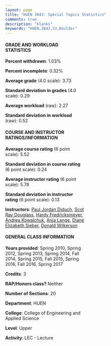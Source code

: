 ```yaml
---
layout: page
title: "HUEN 3843: Special Topics Statistics"
comments: true
description: "blanks"
keywords: "HUEN,3843,CU,Boulder"
---
```

<head>
<script src="https://ajax.googleapis.com/ajax/libs/jquery/2.1.3/jquery.min.js"></script>
<script src="https://dl.dropboxusercontent.com/s/pc42nxpaw1ea4o9/highcharts.js?dl=0"></script>
<!-- <script src="../assets/js/highcharts.js"></script> -->
<style type="text/css">@font-face {
	font-family: "Bebas Neue";
	src: url(https://www.filehosting.org/file/details/544349/BebasNeue Regular.otf) format("opentype");
	}
	h1.Bebas { 
		font-family: "Bebas Neue", Verdana, Tahoma;
	}
</style>
</head>
<body>
	<div id="container" style="float: right; width: 45%; height: 88%; margin-left: 2.5%; margin-right: 2.5%;"></div>
	<script language="JavaScript">
		$(document).ready(function() {
		var chart = {type: 'column'};
		var title = {text: 'Grade Distribution'};
		var xAxis = {categories: ['A','B','C','D','F'],crosshair: true};
		var yAxis = {min: 0,title: {text: 'Percentage'}};
		var tooltip = {headerFormat: '<center><b><span style="font-size:20px">{point.key}</span></b></center>',
		               pointFormat: '<td style="padding:0"><b>{point.y:.1f}%</b></td>',
		               footerFormat: '</table>',shared: true,useHTML: true};
		var plotOptions = {column: {pointPadding: 0.0,borderWidth: 0}};  
		var credits = {enabled: false};var series= [{name: 'Percent',data: [81.32,15.6,2.46,0.0,0.62,]}];
		var json = {};
		json.chart = chart;
		json.title = title;
		json.tooltip = tooltip;
		json.xAxis = xAxis;
		json.yAxis = yAxis;  
		json.series = series;
		json.plotOptions = plotOptions;  
		json.credits = credits;
		$('#container').highcharts(json);
	});
	</script>
</body>
			   
#### GRADE AND WORKLOAD STATISTICS

**Percent withdrawn**: 1.03%

**Percent incomplete**: 0.32%

**Average grade** (4.0 scale): 3.73

**Standard deviation in grades** (4.0 scale): 0.29

**Average workload** (raw): 2.27

**Standard deviation in workload** (raw): 0.52

#### COURSE AND INSTRUCTOR RATINGS/INFORMATION

**Average course rating** (6 point scale): 5.52

**Standard deviation in course rating** (6 point scale): 0.24

**Average instructor rating** (6 point scale): 5.78

**Standard deviation in instructor rating** (6 point scale): 0.13

**Instructors**: <a href='../../instructors/Paul_Jordan_Diduch'>Paul Jordan Diduch</a>, <a href='../../instructors/Scot_Ray_Douglass'>Scot Ray Douglass</a>, <a href='../../instructors/Hardy_Fredricksmeyer'>Hardy Fredricksmeyer</a>, <a href='../../instructors/Andrea_Kowalchuk'>Andrea Kowalchuk</a>, <a href='../../instructors/Anja_Lange'>Anja Lange</a>, <a href='../../instructors/Diane_Elizabeth_Sieber'>Diane Elizabeth Sieber</a>, <a href='../../instructors/Donald_Wilkerson'>Donald Wilkerson</a>

#### GENERAL CLASS INFORMATION

**Years provided**: Spring 2010, Spring 2012, Spring 2013, Spring 2014, Fall 2014, Spring 2015, Fall 2015, Spring 2016, Fall 2016, Spring 2017

**Credits**: 3

**RAP/Honors class?** Neither

**Number of Sections**: 20

**Department**: HUEN

**College**: College of Engineering and Applied Science

**Level**: Upper

**Activity**: LEC - Lecture
